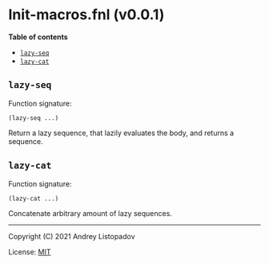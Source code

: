 # Init-macros.fnl (v0.0.1)

**Table of contents**

- [`lazy-seq`](#lazy-seq)
- [`lazy-cat`](#lazy-cat)

## `lazy-seq`
Function signature:

```
(lazy-seq ...)
```

Return a lazy sequence, that lazily evaluates the body, and returns a sequence.

## `lazy-cat`
Function signature:

```
(lazy-cat ...)
```

Concatenate arbitrary amount of lazy sequences.


---

Copyright (C) 2021 Andrey Listopadov

License: [MIT](https://gitlab.com/andreyorst/lazy-seq/-/raw/master/LICENSE)


<!-- Generated with Fenneldoc v0.1.7
     https://gitlab.com/andreyorst/fenneldoc -->
